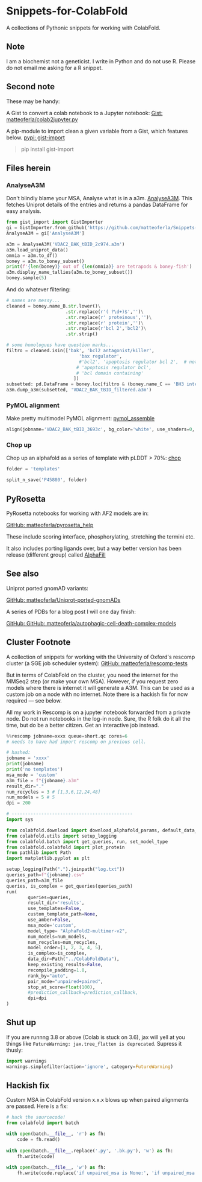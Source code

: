 # Snippets-for-ColabFold
A collections of Pythonic snippets for working with ColabFold.

## Note
I am a biochemist not a geneticist.
I write in Python and do not use R. Please do not email me asking for a R snippet.

## Second note
These may be handy:

A Gist to convert a colab notebook to a Jupyter notebook:
[Gist: matteoferla/colab2jupyter.py](https://gist.github.com/matteoferla/15b483ab8f0c78293606dad91a360f9e)

A pip-module to import clean a given variable from a Gist, which features below.
[pypi: gist-import](https://pypi.org/project/gist-import/)
> pip install gist-import

## Files herein

### AnalyseA3M

Don't blindly blame your MSA, Analyse what is in a a3m. [AnalyseA3M](analyse_a3m.py).
This fetches Uniprot details of the entries and returns a pandas DataFrame for easy analysis.

```python
from gist_import import GistImporter
gi = GistImporter.from_github('https://github.com/matteoferla/Snippets-for-ColabFold/blob/main/analyse_a3m.py')
AnalyseA3M = gi['AnalyseA3M']

a3m = AnalyseA3M('VDAC2_BAK_tBID_2c974.a3m')
a3m.load_uniprot_data()
omnia = a3m.to_df()
boney = a3m.to_boney_subset()
print(f'{len(boney)} out of {len(omnia)} are tetrapods & boney-fish')
a3m.display_name_tallies(a3m.to_boney_subset())
boney.sample(5)
```
And do whatever filtering:

```python
# names are messy...
cleaned = boney.name_B.str.lower()\
                      .str.replace(r'( ?\d+)$','')\
                      .str.replace(r' proteinous','')\
                      .str.replace(r' protein','')\
                      .str.replace(r'bcl 2','bcl2')\
                      .str.strip()

# some homologues have question marks...
filtro = cleaned.isin(['bak', 'bcl2 antagonist/killer',
                           'bax regulator', 
                           #'bcl2', 'apoptosis regulator bcl 2',  # not sure.
                          # 'apoptosis regulator bcl',
                          # 'bcl domain containing'
                         ])
subsetted: pd.DataFrame = boney.loc[filtro & (boney.name_C == 'BH3 interacting domain death agonist')]
a3m.dump_a3m(subsetted, 'VDAC2_BAK_tBID_filtered.a3m')
```

### PyMOL alignment
Make pretty multimodel PyMOL alignment: [pymol_assemble](pymol_assemble.py)
```python
align(jobname='VDAC2_BAK_tBID_3693c', bg_color='white', use_shaders=0, ray_trace_mode=3)
```

### Chop up
Chop up an alphafold as a series of template with pLDDT > 70%: [chop](chop.py)

```python
folder = 'templates'

split_n_save('P45880', folder)
```
## PyRosetta

PyRosetta notebooks for working with AF2 models are in:

[GitHub: matteoferla/pyrosetta_help](https://github.com/matteoferla/pyrosetta_help)

These include scoring interface, phosphorylating, stretching the termini etc.

It also includes porting ligands over, but a way better version has been release (different group)
called [AlphaFill](https://alphafill.eu/)

## See also

Uniprot ported gnomAD variants:

[GitHub: matteoferla/Uniprot-ported-gnomADs](https://github.com/matteoferla/Uniprot-ported-gnomADs)

A series of PDBs for a blog post I will one day finish:

[GitHub: GitHub: matteoferla/autophagic-cell-death-complex-models](https://github.com/matteoferla/autophagic-cell-death-complex-models)


## Cluster Footnote

A collection of snippets for working with the University of Oxford's rescomp cluster (a SGE job scheduler system):
[GitHub: matteoferla/rescomp-tests](https://github.com/matteoferla/rescomp-tests)

But in terms of ColabFold on the cluster,
you need the internet for the MMSeq2 step (or make your own MSA). However, if you request zero models where there is 
internet it will generate a A3M. This can be used as a custom job on a node with no internet.
Note there is a hackish fix for now required — see below.

All my work in Rescomp is on a jupyter notebook forwarded from a private node.
Do not run notebooks in the log-in node. Sure, the R folk do it all the time, but do be a better citizen.
Get an interactive job instead.

```python
%%rescomp jobname=xxxx queue=short.qc cores=6
# needs to have had import rescomp on previous cell.

# hashed:
jobname = 'xxxx'
print(jobname)
print('no templates')
msa_mode = 'custom'
a3m_file = f"{jobname}.a3m"
result_dir="."
num_recycles = 3 # [1,3,6,12,24,48]
num_models = 5 # 5
dpi = 200

# ---------------------------------------------
import sys

from colabfold.download import download_alphafold_params, default_data_dir
from colabfold.utils import setup_logging
from colabfold.batch import get_queries, run, set_model_type
from colabfold.colabfold import plot_protein
from pathlib import Path
import matplotlib.pyplot as plt

setup_logging(Path(".").joinpath("log.txt"))
queries_path=f"{jobname}.csv"
queries_path=a3m_file
queries, is_complex = get_queries(queries_path)
run(
        queries=queries,
        result_dir='results',
        use_templates=False,
        custom_template_path=None,
        use_amber=False,
        msa_mode='custom',    
        model_type= "AlphaFold2-multimer-v2",
        num_models=num_models,
        num_recycles=num_recycles,
        model_order=[1, 2, 3, 4, 5],
        is_complex=is_complex,
        data_dir=Path("../ColabFoldData"),
        keep_existing_results=False,
        recompile_padding=1.0,
        rank_by="auto",
        pair_mode="unpaired+paired",
        stop_at_score=float(100),
        #prediction_callback=prediction_callback,
        dpi=dpi
)
```
## Shut up

If you are runnng 3.8 or above (Colab is stuck on 3.6), jax will yell at you things like
`FutureWarning: jax.tree_flatten is deprecated`. Supress it thusly:

```python
import warnings
warnings.simplefilter(action='ignore', category=FutureWarning)
```

## Hackish fix

Custom MSA in ColabFold version x.x.x blows up when paired alignments are passed.
Here is a fix:

```python
# hack the sourcecode!
from colabfold import batch

with open(batch.__file__, 'r') as fh:
    code = fh.read()
    
with open(batch.__file__.replace('.py', '.bk.py'), 'w') as fh:
    fh.write(code)
          
with open(batch.__file__, 'w') as fh:
    fh.write(code.replace('if unpaired_msa is None:', 'if unpaired_msa is None or unpaired_msa[sequence_index] == "":'))
```
